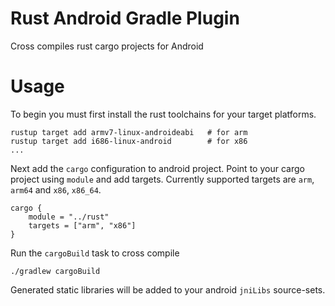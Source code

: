 # Rust Android Gradle Plugin

Cross compiles rust cargo projects for Android

# Usage

To begin you must first install the rust toolchains for your target platforms.

```
rustup target add armv7-linux-androideabi   # for arm
rustup target add i686-linux-android        # for x86
...
```

Next add the `cargo` configuration to android project. Point to your cargo project using `module` and add targets.
Currently supported targets are `arm`, `arm64` and `x86`, `x86_64`.

```
cargo {
    module = "../rust"
    targets = ["arm", "x86"]
}

```

Run the `cargoBuild` task to cross compile

```
./gradlew cargoBuild
```

Generated static libraries will be added to your android `jniLibs` source-sets.

